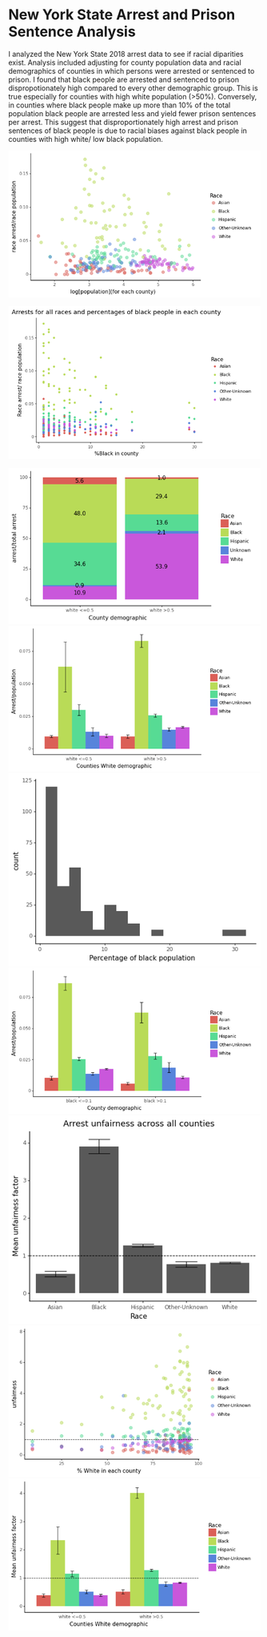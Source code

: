 # New York State Arrest and Prison Sentence Analysis
I analyzed the New York State 2018 arrest data to see if racial diparities exist. Analysis included adjusting for county population data and racial demographics of counties in which persons were arrested or sentenced to prison.
I found that black people are arrested and sentenced to prison dispropotionately high compared to every other demographic group. This is true especially for counties with high white population (>50%). Conversely, in counties where black people make up more than 10% of the total population black people are arrested less and yield fewer prison sentences per arrest.
This suggest that disproportionately high arrest and prison sentences of black people is due to racial biases against black people in counties with high white/ low black population.






![plot4](/images/plot4arrestvslogpopulation.png)

![plot8](/images/plot8arrestvsblackpercent.png)

![plot9](/images/plot9%25arrestvswhitedem.png)
![plot10](/images/plot10bararrestvswhitedem.png)
![plot11](/images/plot11blackdemhist.png)
![plot12](/images/plot12bararrestvsblackdem.png)
![plot13](/images/plot13unfairfactorallcounties.png)
![plot14](/images/plot14unfairfactor%25white.png)
![plot15](/images/plot15unfairfactorbarwhitedem.png)




